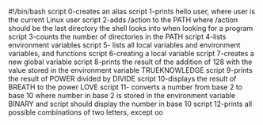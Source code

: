 #!/bin/bash
script 0-creates an alias
script 1-prints hello user, where user is the current Linux user
script 2-adds /action to the PATH where /action should be the last directory the shell looks into when looking for a program
script 3-counts the number of directories in the PATH
script 4-lists environment variables
script 5- lists all local variables and environment variables, and functions
script 6-creating a local variable
script 7-creates a new global variable
script 8-prints the result of the addition of 128 with the value stored in the environment variable TRUEKNOWLEDGE
script 9-prints the result of POWER divided by DIVIDE
script 10-displays the result of BREATH to the power LOVE
script 11- converts a number from base 2 to base 10 where number in base 2 is stored in the environment variable BINARY and script should display the number in base 10
script 12-prints all possible combinations of two letters, except oo

